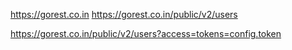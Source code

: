https://gorest.co.in
https://gorest.co.in/public/v2/users

https://gorest.co.in/public/v2/users?access=tokens=config.token
